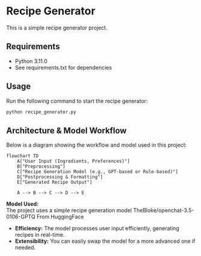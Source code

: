 # Recipe Generator

This is a simple recipe generator project.

## Requirements

- Python 3.11.0
- See requirements.txt for dependencies

## Usage

Run the following command to start the recipe generator:

```bash
python recipe_generator.py
```

## Architecture & Model Workflow

Below is a diagram showing the workflow and model used in this project:

```mermaid
flowchart TD
    A["User Input (Ingredients, Preferences)"]
    B["Preprocessing"]
    C["Recipe Generation Model (e.g., GPT-based or Rule-based)"]
    D["Postprocessing & Formatting"]
    E["Generated Recipe Output"]

    A --> B --> C --> D --> E
```

**Model Used:**  
The project uses a simple recipe generation model TheBloke/openchat-3.5-0106-GPTQ From HuggingFace 
- **Efficiency:** The model processes user input efficiently, generating recipes in real-time.
- **Extensibility:** You can easily swap the model for a more advanced one if needed.

